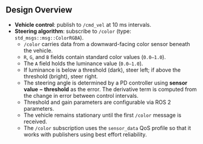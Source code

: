 ## Design Overview
- **Vehicle control**: publish to `/cmd_vel` at 10 ms intervals.  
- **Steering algorithm**: subscribe to `/color` (type: `std_msgs::msg::ColorRGBA`).  
  - `/color` carries data from a downward-facing color sensor beneath the vehicle.  
  - `R`, `G`, and `B` fields contain standard color values (`0.0–1.0`).  
  - The `A` field holds the luminance value (`0.0–1.0`).  
  - If luminance is below a threshold (dark), steer left; if above the threshold (bright), steer right.
  - The steering angle is determined by a PD controller using **sensor value − threshold** as the error.
    The derivative term is computed from the change in error between control intervals.
  - Threshold and gain parameters are configurable via ROS 2 parameters.
  - The vehicle remains stationary until the first `/color` message is received.
  - The `/color` subscription uses the `sensor_data` QoS profile so that it works
    with publishers using best effort reliability.


